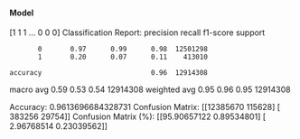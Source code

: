 #### Model
[1 1 1 ... 0 0 0]
Classification Report:
              precision    recall  f1-score   support

           0       0.97      0.99      0.98  12501298
           1       0.20      0.07      0.11    413010

    accuracy                           0.96  12914308
   macro avg       0.59      0.53      0.54  12914308
weighted avg       0.95      0.96      0.95  12914308

Accuracy: 0.9613696684328731
Confusion Matrix:
[[12385670   115628]
 [  383256    29754]]
Confusion Matrix (%):
[[95.90657122  0.89534801]
 [ 2.96768514  0.23039562]]
